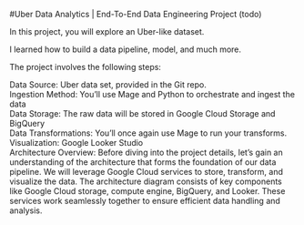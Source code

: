 #Uber Data Analytics | End-To-End Data Engineering Project (todo)

In this project, you will explore an Uber-like dataset. 

I learned how to build a data pipeline, model, and much more.

The project involves the following steps:

Data Source: Uber data set, provided in the Git repo.<br>
Ingestion Method: You’ll use Mage and Python to orchestrate and ingest the data<br>
Data Storage: The raw data will be stored in Google Cloud Storage and BigQuery<br>
Data Transformations: You’ll once again use Mage to run your transforms.<br>
Visualization: Google Looker Studio<br>
Architecture Overview: Before diving into the project details, let’s gain an understanding of the architecture that forms the foundation of our data pipeline. We will leverage Google Cloud services to store, transform, and visualize the data. The architecture diagram consists of key components like Google Cloud storage, compute engine, BigQuery, and Looker. These services work seamlessly together to ensure efficient data handling and analysis.
